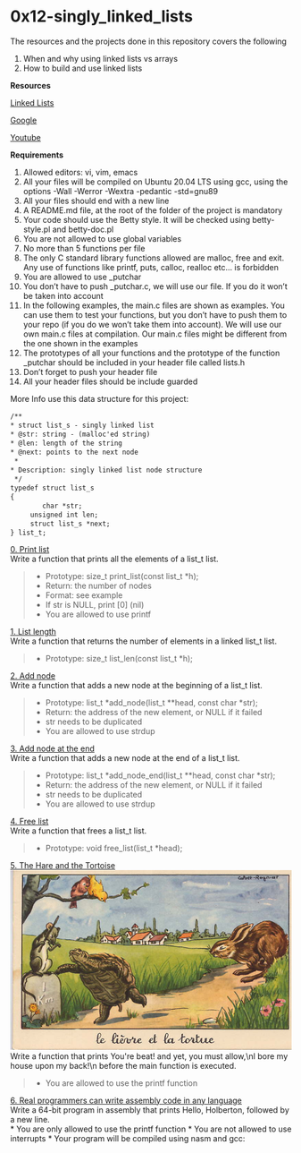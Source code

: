 # **0x12-singly_linked_lists**

The resources and the projects done in this repository covers the following<br>
1. When and why using linked lists vs arrays
2. How to build and use linked lists

**Resources**

[Linked Lists](https://intranet.alxswe.com/rltoken/joxg32-tt4lUh8Afgst8tA)

[Google](https://intranet.alxswe.com/rltoken/USaZbNdfcuIFII-K2YPsKQ)

[Youtube](https://intranet.alxswe.com/rltoken/epKUCIcoA6XaN1T3Vtr_9w)

**Requirements**
1. Allowed editors: vi, vim, emacs
2. All your files will be compiled on Ubuntu 20.04 LTS using gcc, using the options -Wall -Werror -Wextra -pedantic -std=gnu89
3. All your files should end with a new line
4. A README.md file, at the root of the folder of the project is mandatory
5. Your code should use the Betty style. It will be checked using betty-style.pl and betty-doc.pl
6. You are not allowed to use global variables
7. No more than 5 functions per file
8. The only C standard library functions allowed are malloc, free and exit. Any use of functions like printf, puts, calloc, realloc etc… is forbidden
9. You are allowed to use _putchar
10. You don’t have to push _putchar.c, we will use our file. If you do it won’t be taken into account
11. In the following examples, the main.c files are shown as examples. You can use them to test your functions, but you don’t have to push them to your repo (if you do we won’t take them into account). We will use our own main.c files at compilation. Our main.c files might be different from the one shown in the examples
12. The prototypes of all your functions and the prototype of the function _putchar should be included in your header file called lists.h
13. Don’t forget to push your header file
14. All your header files should be include guarded

More Info
use this data structure for this project:


	/**
 	* struct list_s - singly linked list
 	* @str: string - (malloc'ed string)
 	* @len: length of the string
 	* @next: points to the next node
	 *
 	* Description: singly linked list node structure
	 */
	typedef struct list_s
	{
    		char *str;
   		 unsigned int len;
   		 struct list_s *next;
	} list_t;


[0. Print list](./0-print_list.c)<br>
Write a function that prints all the elements of a list_t list.<br>
> * Prototype: size_t print_list(const list_t *h);<br>
> * Return: the number of nodes<br>
> * Format: see example<br>
> * If str is NULL, print [0] (nil)<br>
> * You are allowed to use printf


[1. List length](./1-list_len.c)<br>
Write a function that returns the number of elements in a linked list_t list.<br>
> * Prototype: size_t list_len(const list_t *h);


[2. Add node](./2-add_node.c)<br>
Write a function that adds a new node at the beginning of a list_t list.<br>
> * Prototype: list_t *add_node(list_t **head, const char *str);<br>
> * Return: the address of the new element, or NULL if it failed
> * str needs to be duplicated
> * You are allowed to use strdup


[3. Add node at the end](./3-add_node_end.c)<br>
Write a function that adds a new node at the end of a list_t list.
> * Prototype: list_t *add_node_end(list_t **head, const char *str);
> * Return: the address of the new element, or NULL if it failed
> * str needs to be duplicated
> * You are allowed to use strdup


[4. Free list](./4-free_list.c)<br>
Write a function that frees a list_t list.
> * Prototype: void free_list(list_t *head);


[5. The Hare and the Tortoise](./100-first.c)<br>
![image](./test_files/task.jpg)
Write a function that prints You're beat! and yet, you must allow,\nI bore my house upon my back!\n before the main function is executed.
> * You are allowed to use the printf function


[6. Real programmers can write assembly code in any language](./101-hello_holberton.asm)<br>
Write a 64-bit program in assembly that prints Hello, Holberton, followed by a new line.<br>
	* You are only allowed to use the printf function
	* You are not allowed to use interrupts
	* Your program will be compiled using nasm and gcc:

